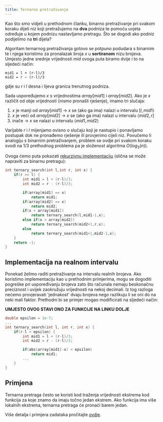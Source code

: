 ```yaml
---
title: Ternarno pretraživanje
---
```


Kao što smo vidjeli u prethodnom članku, binarno pretraživanje pri svakom koraku dijeli niz koji pretražujemo na **dva** podniza te pomoću uvjeta određuje u kojem podnizu nastavljamo pretragu. Što se dogodi ako podniz podijelimo na **tri** dijela?

Algoritam ternarnog pretraživanja gotovo se potpuno podudara s binarnim te i njega koristimo za pronalazak broja $x$ u **sortiranom** nizu brojeva. Umjesto jedne srednje vrijednosti $mid$ ovoga puta biramo dvije i to na sljedeći način:

 ```code
mid1 = l + (r-l)/3 
mid2 = r – (r-l)/3 
 ```

gdje su $r$ i $l$ desna i lijeva granica trenutnog podniza.

Sada uspoređujemo $x$ s vrijednostima $array[mid1]$ i $array[mid2]$. Ako je $x$ različit od obje vrijednosti (nismo pronašli rješenje), imamo tri slučaja: 

1. $x$ je manji od $array[mid1]$ $\rightarrow$ $x$ se (ako ga ima) nalazi u intervalu $[l,mid1\rangle$
2. $x$ je veći od $array[mid2]$ $\rightarrow$ $x$ se (ako ga ima) nalazi u intervalu $\langle mid2,r]$
3. inače $\rightarrow$  $x$ se nalazi u intervalu $\langle mid1,mid2 \rangle$

Varijable $r$ i $l$ mijenjamo ovisno o slučaju koji je nastupio i ponavljamo postupak dok ne pronađemo rješenje ili provjerimo cijeli niz. Povučemo li analogiju s binarnim pretraživanjem, problem se ovdje pri svakom koraku svodi na $1/3$ prethodnog problema pa je složenost algoritma $O(log_3(n))$.

Ovoga ćemo puta pokazati <ins>rekurzivnu implementaciju</ins> (slična se može napraviti za binarnu pretragu):
```cpp
int ternary_search(int l,int r, int x) {
    if(r >= l) {
        int mid1 = l + (r-l)/3;
        int mid2 = r - (r-l)/3;

        if(array[mid1] == x)
            return mid1;
        if(array[mid2] == x)
            return mid2;
        if(x < array[mid1])
            return ternary_search(l,mid1-1,x);
        else if(x > array[mid2])
            return ternary_search(mid2+1,r,x);
        else
            return ternary_search(mid1+1,mid2-1,x);
    }
    return -1;
}
```

## Implementacija na realnom intervalu
Ponekad želimo raditi pretraživanje na intervalu realnih brojeva. Ako koristimo implementaciju kao u prethodnim primjerima, mogu se dogoditi pogreške pri uspoređivanju brojeva zato što računala nemaju beskonačnu preciznost i uvijek zaokružuju vrijednosti na nekoj decimali. Iz tog razloga nećemo provjeravati 'jednakost' dvaju brojeva nego razlikuju li se oni do na neki mali faktor. Prethodni bi se primjer mogao modificirati na sljedeći način:

**UMJESTO OVOG STAVI ONO ZA FUNKCIJE NA LINKU DOLJE**

```cpp
double epsilon = 1e-7;
...
int ternary_search(int l, int r, int x) {
    if(r-l > epsilon) {
        int mid1 = l + (r-l)/3;
        int mid2 = r - (r-l)/3;

        if(abs(array[mid1]-x) < epsilon)
            return mid1;
        ...
    }
}
```

## Primjena
Ternarna pretraga često se koristi kod traženja vrijednosti ekstrema kod funkcija za koje znamo da imaju točno jedan ekstrem. Ako funkcija ima više lokalnih ekstrema, ternarna pretraga će pronaći barem jedan. 

Više detalja i primjera zadataka pročitajte [ovdje](https://cp-algorithms.com/num_methods/ternary_search.html).